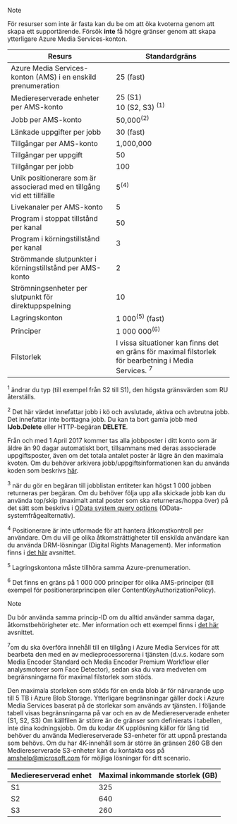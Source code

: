 >[!NOTE]
>För resurser som inte är fasta kan du be om att öka kvoterna genom att skapa ett supportärende. Försök **inte** få högre gränser genom att skapa ytterligare Azure Media Services-konton.

| Resurs | Standardgräns | 
| --- | --- | 
| Azure Media Services-konton (AMS) i en enskild prenumeration | 25 (fast) |
| Mediereserverade enheter per AMS-konto |25 (S1)<br/>10 (S2, S3) <sup>(1)</sup> | 
| Jobb per AMS-konto | 50,000<sup>(2)</sup> |
| Länkade uppgifter per jobb | 30 (fast) |
| Tillgångar per AMS-konto | 1,000,000|
| Tillgångar per uppgift | 50 |
| Tillgångar per jobb | 100 |
| Unik positionerare som är associerad med en tillgång vid ett tillfälle | 5<sup>(4)</sup> |
| Livekanaler per AMS-konto |5|
| Program i stoppat tillstånd per kanal |50|
| Program i körningstillstånd per kanal |3|
| Strömmande slutpunkter i körningstillstånd per AMS-konto|2|
| Strömningsenheter per slutpunkt för direktuppspelning |10 |
| Lagringskonton | 1 000<sup>(5)</sup> (fast) |
| Principer | 1 000 000<sup>(6)</sup> |
| Filstorlek| I vissa situationer kan finns det en gräns för maximal filstorlek för bearbetning i Media Services. <sup>7</sup> |
  
<sup>1</sup> ändrar du typ (till exempel från S2 till S1), den högsta gränsvärden som RU återställs.

<sup>2</sup> Det här värdet innefattar jobb i kö och avslutade, aktiva och avbrutna jobb. Det innefattar inte borttagna jobb. Du kan ta bort gamla jobb med **IJob.Delete** eller HTTP-begäran **DELETE**.

Från och med 1 April 2017 kommer tas alla jobbposter i ditt konto som är äldre än 90 dagar automatiskt bort, tillsammans med deras associerade uppgiftsposter, även om det totala antalet poster är lägre än den maximala kvoten. Om du behöver arkivera jobb/uppgiftsinformationen kan du använda koden som beskrivs [här](../articles/media-services/previous/media-services-dotnet-manage-entities.md).

<sup>3</sup> när du gör en begäran till jobblistan entiteter kan högst 1 000 jobben returneras per begäran. Om du behöver följa upp alla skickade jobb kan du använda top/skip (maximalt antal poster som ska returneras/hoppa över) på det sätt som beskrivs i [OData system query options](http://msdn.microsoft.com/library/gg309461.aspx) (OData-systemfrågealternativ).

<sup>4</sup> Positionerare är inte utformade för att hantera åtkomstkontroll per användare. Om du vill ge olika åtkomsträttigheter till enskilda användare kan du använda DRM-lösningar (Digital Rights Management). Mer information finns i [det här](../articles/media-services/previous/media-services-content-protection-overview.md) avsnittet.

<sup>5</sup> Lagringskontona måste tillhöra samma Azure-prenumeration.

<sup>6</sup> Det finns en gräns på 1 000 000 principer för olika AMS-principer (till exempel för positionerarprincipen eller ContentKeyAuthorizationPolicy). 

>[!NOTE]
> Du bör använda samma princip-ID om du alltid använder samma dagar, åtkomstbehörigheter etc. Mer information och ett exempel finns i [det här](../articles/media-services/previous/media-services-dotnet-manage-entities.md#limit-access-policies) avsnittet.

<sup>7</sup>om du ska överföra innehåll till en tillgång i Azure Media Services för att bearbeta den med en av medieprocessorerna i tjänsten (d.v.s. kodare som Media Encoder Standard och Media Encoder Premium Workflow eller analysmotorer som Face Detector), sedan ska du vara medveten om begränsningarna för maximal filstorlek som stöds. 

Den maximala storleken som stöds för en enda blob är för närvarande upp till 5 TB i Azure Blob Storage. Ytterligare begränsningar gäller dock i Azure Media Services baserat på de storlekar som används av tjänsten. I följande tabell visas begränsningarna på var och en av de Mediereserverade enheter (S1, S2, S3) Om källfilen är större än de gränser som definierats i tabellen, inte dina kodningsjobb. Om du kodar 4K upplösning källor för lång tid behöver du använda Mediereserverade S3-enheter för att uppnå prestanda som behövs. Om du har 4K-innehåll som är större än gränsen 260 GB den Mediereserverade S3-enheter kan du kontakta oss på amshelp@microsoft.com för möjliga lösningar för ditt scenario.

| Mediereserverad enhet | Maximal inkommande storlek (GB)| 
| --- | --- | 
|S1 | 325|
|S2 | 640|
|S3 | 260|
